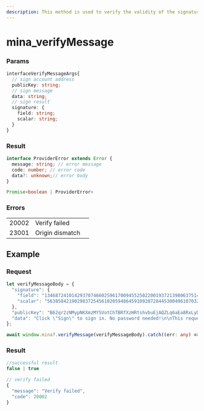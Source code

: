 ```yaml
---
description: This method is used to verify the validity of the signature info.
---
```


# mina\_verifyMessage

### Params

```typescript
interfaceVerifyMessageArgs{
  // sign account address
  publicKey: string;
  // sign message
  data: string;
  // sign result
  signature: {
    field: string;
    scalar: string;
  }
}
```

### Result

```typescript
interface ProviderError extends Error {
  message: string; // error message
  code: number; // error code 
  data?: unknown;// error body 
}

Promise<boolean | ProviderError>
```

### Errors

|        |                 |   |
| ------ | --------------- | - |
| 20002 | Verify failed   |   |
| 23001 | Origin dismatch |   |

## Example

### Request

```typescript
let verifyMessageBody = {
  "signature": {
    "field": "13468724101429370746602596170094552502200193721398063751467629418902449650534",
    "scalar": "5638584219029837254561020594864591092072844530049610703222272818700774330907"
  },
  "publicKey": "B62qr2zNMypNKXmzMYSVotChTBRfXzHRtshvbuEjAQZLq6aEa8RxLyD",
  "data": "Click \"Sign\" to sign in. No password needed!\n\nThis request will not trigger a blockchain transaction or cost any gas fees.\n\nI accept the Auro Test zKApp Terms of Service: http://localhost:3000/\n\naddress: \niat: 1699294808439"
};

await window.mina?.verifyMessage(verifyMessageBody).catch((err: any) => err);

```

### Result

```typescript
//successful result
false | true

// verify failed
{
  "message": "Verify failed",
  "code": 20002
}
```
